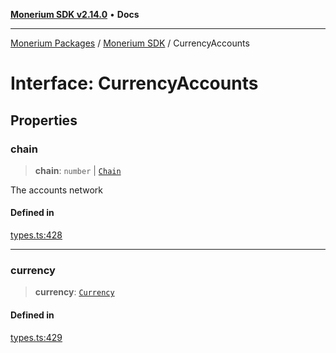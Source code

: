 [**Monerium SDK v2.14.0**](../Packages.md) • **Docs**

***

[Monerium Packages](../../Packages.md) / [Monerium SDK](../Monerium%20SDK.md) / CurrencyAccounts

# Interface: CurrencyAccounts

## Properties

### chain

> **chain**: `number` \| [`Chain`](../type-aliases/Chain.md)

The accounts network

#### Defined in

[types.ts:428](https://github.com/monerium/js-monorepo/blob/ffeefd2a9bccc0d18acecd9390a7bfced5720c17/packages/sdk/src/types.ts#L428)

***

### currency

> **currency**: [`Currency`](../enumerations/Currency.md)

#### Defined in

[types.ts:429](https://github.com/monerium/js-monorepo/blob/ffeefd2a9bccc0d18acecd9390a7bfced5720c17/packages/sdk/src/types.ts#L429)
